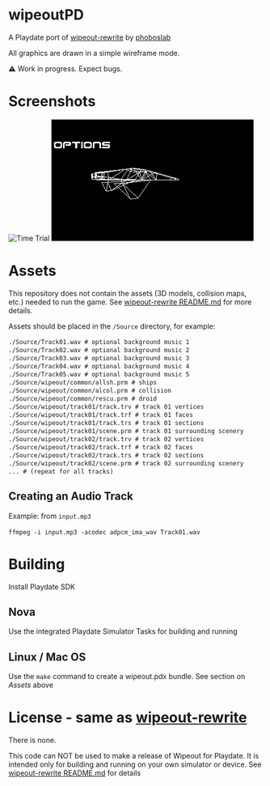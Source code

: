 # wipeoutPD

A Playdate port of [wipeout-rewrite](https://github.com/phoboslab/wipeout-rewrite) by [phoboslab](https://github.com/phoboslab)

All graphics are drawn in a simple wireframe mode.

⚠️ Work in progress. Expect bugs.


# Screenshots

![Time Trial](/Screenshots/wipeoutPD-timetrial.gif?raw=true) ![Menus](/Screenshots/wipeoutPD-menus.gif?raw=true)


# Assets

This repository does not contain the assets (3D models, collision maps, etc.) needed to run the game. See [wipeout-rewrite README.md](https://github.com/phoboslab/wipeout-rewrite/blob/master/README.md#running) for more details.

Assets should be placed in the `/Source` directory, for example:

```
./Source/Track01.wav # optional background music 1
./Source/Track02.wav # optional background music 2
./Source/Track03.wav # optional background music 3
./Source/Track04.wav # optional background music 4
./Source/Track05.wav # optional background music 5
./Source/wipeout/common/allsh.prm # ships
./Source/wipeout/common/alcol.prm # collision
./Source/wipeout/common/rescu.prm # droid
./Source/wipeout/track01/track.trv # track 01 vertices
./Source/wipeout/track01/track.trf # track 01 faces
./Source/wipeout/track01/track.trs # track 01 sections
./Source/wipeout/track01/scene.prm # track 01 surrounding scenery
./Source/wipeout/track02/track.trv # track 02 vertices
./Source/wipeout/track02/track.trf # track 02 faces
./Source/wipeout/track02/track.trs # track 02 sections
./Source/wipeout/track02/scene.prm # track 02 surrounding scenery
... # (repeat for all tracks)
```

## Creating an Audio Track
Example: from `input.mp3`

`ffmpeg -i input.mp3 -acodec adpcm_ima_wav Track01.wav`


# Building

Install Playdate SDK

## Nova
Use the integrated Playdate Simulator Tasks for building and running

## Linux / Mac OS
Use the `make` command to create a wipeout.pdx bundle. See section on *Assets* above

# License - same as [wipeout-rewrite](https://github.com/phoboslab/wipeout-rewrite/blob/master/README.md#license)

There is none.

This code can NOT be used to make a release of Wipeout for Playdate. It is intended only for building and running on your own simulator or device.
See [wipeout-rewrite README.md](https://github.com/phoboslab/wipeout-rewrite/blob/master/README.md#license) for details

